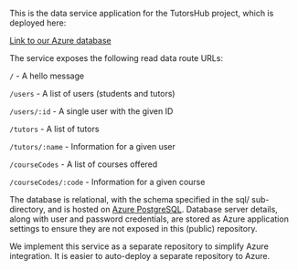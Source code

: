 This is the data service application for the TutorsHub project, which is deployed here:

[Link to our Azure database](https://calvintutorshub.azurewebsites.net/)

The service exposes the following read data route URLs:

`/` - A hello message 

`/users` - A list of users (students and tutors)  

`/users/:id` - A single user with the given ID  

`/tutors` - A list of tutors

`/tutors/:name` - Information for a given user 

`/courseCodes` - A list of courses offered

`/courseCodes/:code` - Information for a given course

The database is relational, with the schema specified in the sql/ sub-directory, and is hosted on [Azure PostgreSQL](https://azure.microsoft.com/en-us/products/postgresql/). Database server details, along with user and password credentials, are stored as Azure application settings to ensure they are not exposed in this (public) repository.

We implement this service as a separate repository to simplify Azure integration. It is easier to auto-deploy a separate repository to Azure.
